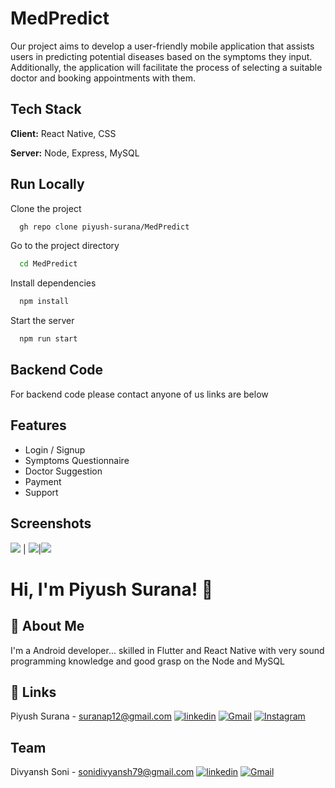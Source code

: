 
# MedPredict

Our project aims to develop a user-friendly mobile application that assists users in predicting potential diseases based on the symptoms they input. Additionally, the application will facilitate the process of selecting a suitable doctor and booking appointments with them.

## Tech Stack

**Client:** React Native, CSS

**Server:** Node, Express, MySQL


## Run Locally

Clone the project

```bash
  gh repo clone piyush-surana/MedPredict
```

Go to the project directory

```bash
  cd MedPredict
```

Install dependencies

```bash
  npm install
```

Start the server

```bash
  npm run start
```


## Backend Code

For backend code please contact anyone of us links are below
## Features

- Login / Signup
- Symptoms Questionnaire
- Doctor Suggestion
- Payment
- Support 


## Screenshots
![](https://github.com/piyush-surana/MedPredict/assets/104911831/3f050cbb-03e2-44d1-8bd3-b43fd9a0c895) | ![](https://github.com/piyush-surana/MedPredict/assets/104911831/e0d1b225-cf50-44c3-b7ad-1450add17f99)|![](https://github.com/piyush-surana/MedPredict/assets/104911831/422ff953-30cb-489c-9f58-fcc5733e2579)


# Hi, I'm Piyush Surana! 👋



## 🚀 About Me
I'm a Android developer... skilled in Flutter and React Native with very sound programming knowledge and good grasp on the Node and MySQL 


## 🔗 Links
Piyush Surana - suranap12@gmail.com
[![linkedin](https://img.shields.io/badge/linkedin-0A66C2?style=for-the-badge&logo=linkedin&logoColor=white)](https://www.linkedin.com/in/piyush-surana12/)
[![Gmail](https://img.shields.io/badge/Gmail-D14836?style=for-the-badge&logo=gmail&logoColor=white)](mailto:suranap12@gmail.com)
[![Instagram](https://img.shields.io/badge/Instagram-E4405F?style=for-the-badge&logo=instagram&logoColor=white)](https://www.instagram.com/ig.piyush_12/)


## Team
Divyansh Soni - sonidivyansh79@gmail.com
[![linkedin](https://img.shields.io/badge/linkedin-0A66C2?style=for-the-badge&logo=linkedin&logoColor=white)](https://www.linkedin.com/in/divyansh-soni-997a58237/)
[![Gmail](https://img.shields.io/badge/Gmail-D14836?style=for-the-badge&logo=gmail&logoColor=white)](mailto:sonidivyansh79@gmail.com)
